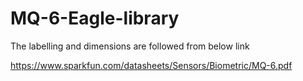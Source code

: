# MQ-6-Eagle-library

The labelling and dimensions are followed from below link

https://www.sparkfun.com/datasheets/Sensors/Biometric/MQ-6.pdf



